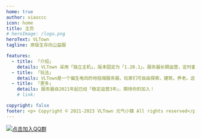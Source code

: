 ```yaml
---
home: true
author: xiaoccc
icon: home
title: 主页
# heroImage: /logo.png
heroText: VLTown
tagline: 原版生存向公益服

features:
  - title: 「介绍」
    details: VLTown 采用「独立主机」，版本固定为「1.20.1」。服务器长期运营，定时备份。
  - title: 「玩法」
    details: VLTown是一个偏生电向的地毯端服务器，玩家们可自由探索，建筑，养老。这里汇聚了众多的建筑大师和红石大佬，还有一群肝帝的存在，在这里，每个人都...
  - title: 「更多」
    details: 服务器自2021年起已经「稳定运营3年」，期待你的加入！
    # link: 

copyright: false
footer: <p> Copyright © 2021-2023 VLTown 元气小镇 All rights reserved</p> <p> <a href="//beian.miit.gov.cn">豫ICP备2023014806号-1</a></p>
---
```

[![点击加入QQ群](https://img.shields.io/badge/QQ%20Group-658504806-12B7F5?logo=tencent-qq)](https://jq.qq.com/?_wv=1027&k=bgiT4nsX)



<!-- # <div align="center">VLTown团队</div> -->
<!-- ::: tip
- 人物模型待添加
服主：1
技术：1
建筑：2
红石：1
吉祥物：1
::: -->



